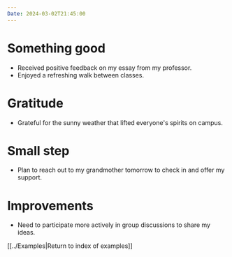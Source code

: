```yaml
---
Date: 2024-03-02T21:45:00
---
```


# Something good

- Received positive feedback on my essay from my professor.
- Enjoyed a refreshing walk between classes.

# Gratitude

- Grateful for the sunny weather that lifted everyone's spirits on campus.

# Small step

- Plan to reach out to my grandmother tomorrow to check in and offer my support.

# Improvements

- Need to participate more actively in group discussions to share my ideas.

[[../Examples|Return to index of examples]]
